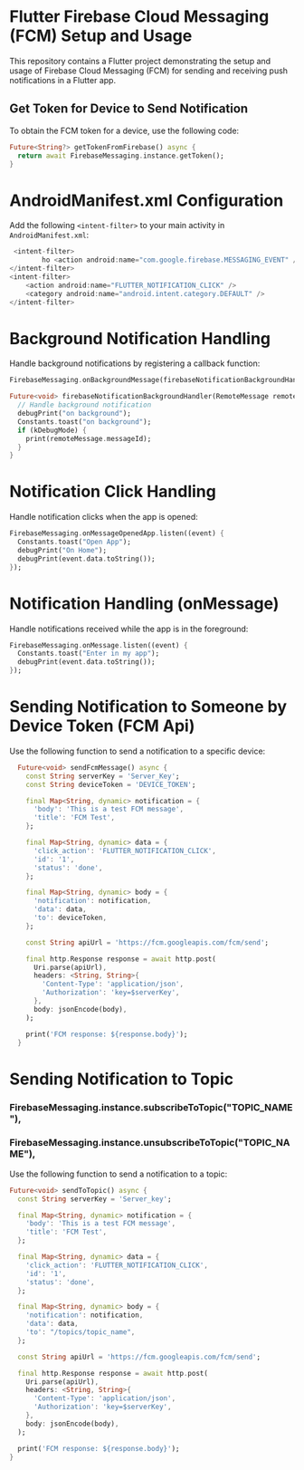 # Flutter Firebase Cloud Messaging (FCM) Setup and Usage

This repository contains a Flutter project demonstrating the setup and usage of Firebase Cloud Messaging (FCM) for sending and receiving push notifications in a Flutter app.

## Get Token for Device to Send Notification

To obtain the FCM token for a device, use the following code:

```dart
Future<String?> getTokenFromFirebase() async {
  return await FirebaseMessaging.instance.getToken();
}
```
# AndroidManifest.xml Configuration
Add the following `<intent-filter>` to your main activity in `AndroidManifest.xml`:

```dart
 <intent-filter>
        ho <action android:name="com.google.firebase.MESSAGING_EVENT" />
</intent-filter>
<intent-filter>
    <action android:name="FLUTTER_NOTIFICATION_CLICK" />
    <category android:name="android.intent.category.DEFAULT" />
</intent-filter>
```
# Background Notification Handling
Handle background notifications by registering a callback function:

```dart
FirebaseMessaging.onBackgroundMessage(firebaseNotificationBackgroundHandler);

Future<void> firebaseNotificationBackgroundHandler(RemoteMessage remoteMessage) async {
  // Handle background notification
  debugPrint("on background");
  Constants.toast("on background");
  if (kDebugMode) {
    print(remoteMessage.messageId);
  }
}
```
# Notification Click Handling
Handle notification clicks when the app is opened:

```dart
FirebaseMessaging.onMessageOpenedApp.listen((event) {
  Constants.toast("Open App");
  debugPrint("On Home");
  debugPrint(event.data.toString());
});
```
# Notification Handling (onMessage)
Handle notifications received while the app is in the foreground:

```dart
FirebaseMessaging.onMessage.listen((event) {
  Constants.toast("Enter in my app");
  debugPrint(event.data.toString());
});
```
# Sending Notification to Someone by Device Token (FCM Api)
Use the following function to send a notification to a specific device:

```dart
  Future<void> sendFcmMessage() async {
    const String serverKey = 'Server_Key';
    const String deviceToken = 'DEVICE_TOKEN';

    final Map<String, dynamic> notification = {
      'body': 'This is a test FCM message',
      'title': 'FCM Test',
    };

    final Map<String, dynamic> data = {
      'click_action': 'FLUTTER_NOTIFICATION_CLICK',
      'id': '1',
      'status': 'done',
    };

    final Map<String, dynamic> body = {
      'notification': notification,
      'data': data,
      'to': deviceToken,
    };

    const String apiUrl = 'https://fcm.googleapis.com/fcm/send';

    final http.Response response = await http.post(
      Uri.parse(apiUrl),
      headers: <String, String>{
        'Content-Type': 'application/json',
        'Authorization': 'key=$serverKey',
      },
      body: jsonEncode(body),
    );

    print('FCM response: ${response.body}');
  }
```
# Sending Notification to Topic
###  FirebaseMessaging.instance.subscribeToTopic("TOPIC_NAME"),
###  FirebaseMessaging.instance.unsubscribeToTopic("TOPIC_NAME"),
Use the following function to send a notification to a topic:

```dart
Future<void> sendToTopic() async {
  const String serverKey = 'Server_key';

  final Map<String, dynamic> notification = {
    'body': 'This is a test FCM message',
    'title': 'FCM Test',
  };

  final Map<String, dynamic> data = {
    'click_action': 'FLUTTER_NOTIFICATION_CLICK',
    'id': '1',
    'status': 'done',
  };

  final Map<String, dynamic> body = {
    'notification': notification,
    'data': data,
    'to': "/topics/topic_name",
  };

  const String apiUrl = 'https://fcm.googleapis.com/fcm/send';

  final http.Response response = await http.post(
    Uri.parse(apiUrl),
    headers: <String, String>{
      'Content-Type': 'application/json',
      'Authorization': 'key=$serverKey',
    },
    body: jsonEncode(body),
  );

  print('FCM response: ${response.body}');
}
```




